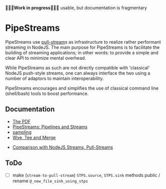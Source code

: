 
🔻🔻🔻**Work in progress**🔻🔻🔻 usable, but documentation is fragmentary



# PipeStreams

PipeStreams use [pull-stream](https://github.com/pull-stream/pull-stream)s as infrastructure to realize
rather performant streaming in NodeJS. The main purpose for PipeStreams is to facilitate the building of
streaming applications; in other words: to provide a simple and clear API to minimize mental overhead.

While PipeStreams as such are not directly compatible with 'classical' NodeJS push-style streams, one can
always interface the two using a number of adaptors to maintain interoperability.

PipeStreams encourages and simplifies the use of classical command line (shell/bash) tools to boost
performance.

## Documentation

* [The PDF](./pipestreams-manual/pipestreams-manual.pdf)
* [PipeStreams: Pipelines and Streams](./pipestreams-manual/chapter-00-intro.md)
* [sampling](./pipestreams-manual/chapter-00-sampling.md)
* [Wye, Tee and Merge](./pipestreams-manual/chapter-00-wye-tee-merge.md)
<!-- * [spawn](./pipestreams-manual/chapter-00-spawn.md) -->
* [Comparison with NodeJS Streams, Pull-Streams](./pipestreams-manual/chapter-00-comparison.md)

## ToDo

* [ ] make (`stream-to-pull-stream`) `STPS.source`, `STPS.sink` methods public / rename
  `@_new_file_sink_using_stps`

